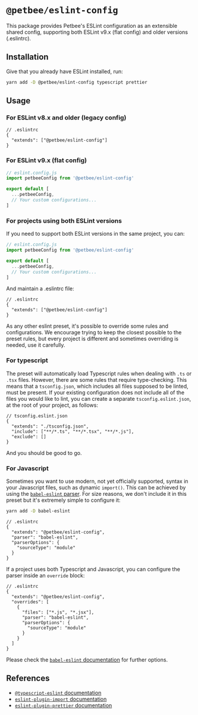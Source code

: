 # `@petbee/eslint-config`

This package provides Petbee's ESLint configuration as an extensible shared config, supporting both ESLint v9.x (flat config) and older versions (.eslintrc).

## Installation

Give that you already have ESLint installed, run:

```bash
yarn add -D @petbee/eslint-config typescript prettier
```

## Usage

### For ESLint v8.x and older (legacy config)

```jsonc
// .eslintrc
{
  "extends": ["@petbee/eslint-config"]
}
```

### For ESLint v9.x (flat config)

```javascript
// eslint.config.js
import petbeeConfig from '@petbee/eslint-config'

export default [
  ...petbeeConfig,
  // Your custom configurations...
]
```

### For projects using both ESLint versions

If you need to support both ESLint versions in the same project, you can:

```javascript
// eslint.config.js
import petbeeConfig from '@petbee/eslint-config'

export default [
  ...petbeeConfig,
  // Your custom configurations...
]
```

And maintain a .eslintrc file:

```jsonc
// .eslintrc
{
  "extends": ["@petbee/eslint-config"]
}
```

As any other eslint preset, it's possible to override some rules and configurations. We encourage trying to keep the closest possible to the preset rules, but every project is different and sometimes overriding is needed, use it carefully.

### For typescript

The preset will automatically load Typescript rules when dealing with `.ts` or `.tsx` files. However, there are some rules that require type-checking. This means that a `tsconfig.json`, which includes all files supposed to be linted, must be present. If your existing configuration does not include all of the files you would like to lint, you can create a separate `tsconfig.eslint.json`, at the root of your project, as follows:

```jsonc
// tsconfig.eslint.json
{
  "extends": "./tsconfig.json",
  "include": ["**/*.ts", "**/*.tsx", "**/*.js"],
  "exclude": []
}
```

And you should be good to go.

### For Javascript

Sometimes you want to use modern, not yet officially supported, syntax in your Javascript files, such as dynamic `import()`. This can be achieved by using the [`babel-eslint` parser](https://github.com/babel/babel-eslint). For size reasons, we don't include it in this preset but it's extremely simple to configure it:

```bash
yarn add -D babel-eslint
```

```jsonc
// .eslintrc
{
  "extends": "@petbee/eslint-config",
  "parser": "babel-eslint",
  "parserOptions": {
    "sourceType": "module"
  }
}
```

If a project uses both Typescript and Javascript, you can configure the parser inside an `override` block:

```jsonc
// .eslintrc
{
  "extends": "@petbee/eslint-config",
  "overrides": [
    {
      "files": ["*.js", "*.jsx"],
      "parser": "babel-eslint",
      "parserOptions": {
        "sourceType": "module"
      }
    }
  ]
}
```

Please check the [`babel-eslint` documentation](https://github.com/babel/babel-eslint#additional-parser-configuration) for further options.

## References

- [`@typescript-eslint` documentation](https://typescript-eslint.io/docs/)
- [`eslint-plugin-import` documentation](https://github.com/benmosher/eslint-plugin-import)
- [`eslint-plugin-prettier` documentation](https://github.com/prettier/eslint-plugin-prettier)
